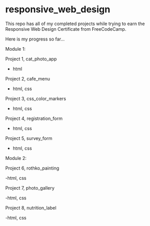 # responsive_web_design

This repo has all of my completed projects while trying to earn 
the Responsive Web Design Certificate from FreeCodeCamp.

Here is my progress so far...

Module 1:

Project 1, cat_photo_app

- html

Project 2, cafe_menu

- html, css

Project 3, css_color_markers

- html, css

Project 4, registration_form

- html, css

Project 5, survey_form

- html, css

Module 2:

Project 6, rothko_painting

-html, css

Project 7, photo_gallery

-html, css

Project 8, nutrition_label

-html, css